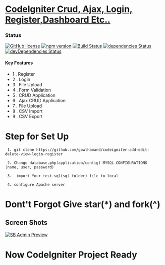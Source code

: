 # <a href="https://github.com/gowthamand/codeIgniter-add-edit-delete-view-login-register">CodeIgniter Crud, Ajax, Login, Register,Dashboard Etc..</a>
### Status

[![GitHub license](https://img.shields.io/badge/license-MIT-blue.svg)](#)
[![npm version](https://img.shields.io/npm/v/startbootstrap-sb-admin.svg)](#)
[![Build Status](https://travis-ci.org/BlackrockDigital/startbootstrap-sb-admin.svg)](#)
[![dependencies Status](https://david-dm.org/BlackrockDigital/startbootstrap-sb-admin/status.svg)](#)
[![devDependencies Status](https://david-dm.org/BlackrockDigital/startbootstrap-sb-admin/dev-status.svg)](#)

#### Key Features
- 1 . Register
- 2 . Login
- 3 . File Upload
- 4 . Form Validation
- 5 . CRUD Application
- 6 . Ajax CRUD Application
- 7 . File Upload
- 8 . CSV Import
- 9 . CSV Export

# Step for Set Up
``` 
 1. git clone https://github.com/gowthamand/codeigniter-add-edit-delete-view-login-register

 2. Change database.php(application/config) MYSQL CONFIGURATIONS (name, user, password)

 3.  import Your test.sql(sql folder) file to local

 4. configure Apache server

```
# Dont't Forgot Give star(*) and fork(^)


## Screen Shots

[![SB Admin Preview](https://raw.githubusercontent.com/gowthamand/codeigniter-add-edit-delete-view-login-register/master/screenshots/codei.png)](https://github.com/gowthamand/codeigniter-add-edit-delete-view-login-register)

# Now CodeIgniter Project Ready
